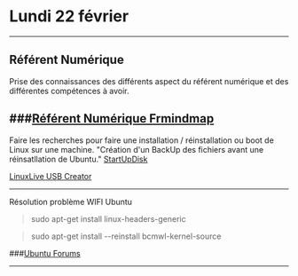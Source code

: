 # Lundi 22 février
----------


## Référent Numérique

Prise des connaissances des différents aspect du référent numérique et des différentes compétences à avoir.

###[Référent Numérique Frmindmap](https://framindmap.org/c/maps/152732/public "Framindmap")
-----

Faire les recherches pour faire une installation / réinstallation ou boot de Linux sur une machine.
"Création d'un BackUp des fichiers avant une réinsatllation de Ubuntu."
[StartUpDisk](http://www.ubuntu.com/download/desktop/create-a-usb-stick-on-ubuntu)

[LinuxLive USB Creator](http://www.linuxliveusb.com/fr/home)

-----
Résolution problème WIFI Ubuntu 

> sudo apt-get install linux-headers-generic

> sudo apt-get install --reinstall bcmwl-kernel-source

###[Ubuntu Forums](http://ubuntuforums.org/showthread.php?t=2084508)

-----
